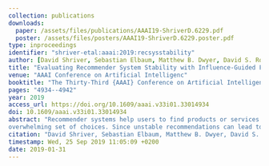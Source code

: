 ```yaml
---
collection: publications
downloads:
  paper: /assets/files/publications/AAAI19-ShriverD.6229.pdf
  poster: /assets/files/posters/AAAI19-ShriverD.6229.poster.pdf
type: inproceedings
identifier: "shriver-etal:aaai:2019:recsysstability"
author: [David Shriver, Sebastian Elbaum, Matthew B. Dwyer, David S. Rosenblum]
title: "Evaluating Recommender System Stability with Influence-Guided Fuzzing"
venue: "AAAI Conference on Artificial Intelligenc"
booktitle: "The Thirty-Third {AAAI} Conference on Artificial Intelligence, {AAAI} 2019, The Thirty-First Innovative Applications of Artificial Intelligence Conference, {IAAI} 2019, The Ninth {AAAI} Symposium on Educational Advances in Artificial Intelligence, {EAAI} 2019, Honolulu, Hawaii, USA, January 27 - February 1, 2019"
pages: "4934--4942"
year: 2019
access_url: https://doi.org/10.1609/aaai.v33i01.33014934
doi: 10.1609/aaai.v33i01.33014934
abstract: "Recommender systems help users to find products or services they may like when lacking personal experience or facing an
overwhelming set of choices. Since unstable recommendations can lead to distrust, loss of profits, and a poor user experience, it is important to test recommender system stability. In this work, we present an approach based on inferred models of influence that underlie recommender systems to guide the generation of dataset modifications to assess a recommender's stability. We implement our approach and evaluate it on several recommender algorithms using the MovieLens dataset. We find that influence-guided fuzzing can effectively find small sets of modifications that cause significantly more instability than random approaches."
citation: "David Shriver, Sebastian Elbaum, Matthew B. Dwyer, David S. Rosenblum. 2019. Evaluating Recommender System Stability with Influence-Guided Fuzzing. In <i>The Thirty-Third AAAI Conference on Artificial Intelligence, AAAI 2019, The Thirty-First Innovative Applications of Artificial Intelligence Conference, IAAI 2019, The Ninth AAAI Symposium on Educational Advances in Artificial Intelligence, EAAI 2019, Honolulu, Hawaii, USA, January 27 - February 1, 2019</i>. 4934-4942. https://doi.org/10.1609/aaai.v33i01.33014934"
timestamp: Wed, 25 Sep 2019 11:05:09 +0200
date: 2019-01-31
---
```

